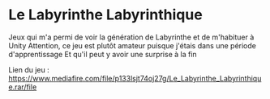# Le Labyrinthe Labyrinthique
Jeux qui m'a permi de voir la génération de Labyrinthe et de m'habituer à Unity
Attention, ce jeu est plutôt amateur puisque j'étais dans une période d'apprentissage
Et qu'il peut y avoir une surprise à la fin

Lien du jeu : https://www.mediafire.com/file/p133lsjt74oj27g/Le_Labyrinthe_Labyrinthique.rar/file
